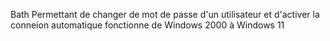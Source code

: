 Bath Permettant de changer de mot de passe d'un utilisateur et d'activer la conneion automatique
fonctionne de Windows 2000 à Windows 11

<!---
fredcefimtssr/fredcefimtssr is a ✨ special ✨ repository because its `README.md` (this file) appears on your GitHub profile.
You can click the Preview link to take a look at your changes.
--->
